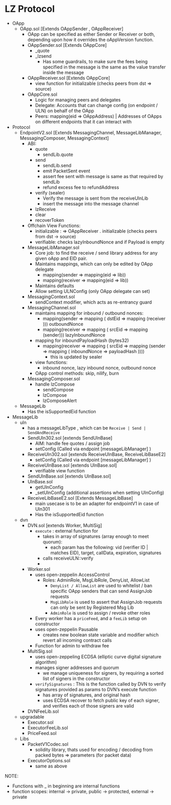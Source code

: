# LZ Protocol

- OApp
    - OApp.sol [Extends OAppSender , OAppReceiver]
        - OApp can be specified as either Sender or Receiver or both, depending upon how it overrides the oAppVersion function.
        - OAppSender.sol [Extends OAppCore]
            - \_quote
            - \_lzsend
                - Has some guardrails, to make sure the fees being specified in the message is the same as the value transfer inside the message
        - OAppReceiver.sol [Extends OAppCore]
            - view function for initializable (checks peers from dst ⇒ source)
        - OAppCore.sol
            - Logic for managing peers and delegates
            - Delegate: Accounts that can change config (on endpoint / ULN) on behalf of the OApp
            - Peers: mapping(eid => OAppAddress) | Addresses of OApps on different endpoints that it can interact with
- Protocol
    - EndpointV2.sol [Extends MessagingChannel, MessageLibManager, MessagingComposer, MessagingContext]
        - ABI:
            - quote
                - sendLib.quote
            - send
                - sendLib.send
                - emit PacketSent event
                - assert fee sent with message is same as that required by sendLib
                - refund excess fee to refundAddress
            - verify (sealer)
                - Verify the message is sent from the receiveUlnLib
                - insert the message into the message channel
            - lzReceive
            - clear
            - recoverToken
        - Offchain View Functions:
            - initializable : ⇒ OAppReceiver . initializable (checks peers from dst → source)
            - verifiable: checks lazyInboundNonce and if Payload is empty
        - MessageLibManager.sol
            - Core job: to find the receive / send library address for any given oApp and EID pair.
            - Maintains mappings, which can only be edited by OApp delegate
                - mapping(sender => mapping(eid => lib))
                - mapping(receiver => mapping(eid => lib))
            - Maintains defaults
            - Allow setting ULNConfig (only OApp delegate can set)
        - MessagingContext.sol
            - sendContext modifier, which acts as re-entrancy guard
        - MessagingChannel.sol
            - maintains mapping for inbound / outbound nonces:
                - mapping(sender ⇒ mapping ( dstEid ⇒ mapping (receiver ))) outboundNonce
                - mapping(receiver ⇒ mapping ( srcEid ⇒ mapping (sender))) lazyInboundNonce
            - mapping for inboundPayloadHash (bytes32)
                - mapping(receiver ⇒ mapping ( srcEid ⇒ mapping (sender ⇒ mapping ( inboundNonce ⇒ payloadHash ))))
                    - this is updated by sealer
            - view functions:
                - inbound nonce, lazy inbound nonce, outbound nonce
            - OApp control methods: skip, nilify, burn
        - MessagingComposer.sol
            - handle lzCompose
                - sendCompose
                - lzCompose
                - lzComposeAlert
    - MessageLib
        - Has the isSupportedEid function
- MessageLib
    - uln
        - has a messageLibType , which can be `Receive | Send | SendAndReceive`
        - SendUln302.sol [extends SendUlnBase]
            - AIM: handle fee quotes / assign job
            - setConfig (Called via endpoint [messageLibManager] )
        - ReceiveUln302.sol [extends ReceiveUlnBase, ReceiveLibBaseE2]
            - setConfig (Called via endpoint [messageLibManager] )
        - ReceiveUlnBase.sol [extends UlnBase.sol]
            - verifiable view function
        - SendUlnBase.sol [extends UlnBase.sol]
        - UlnBase.sol
            - getUlnConfig
            - \_setUlnConfig (additional assertions when setting UlnConfig)
        - ReceiveLibBaseE2.sol [Extends MessageLibBase]
            - main usecase is to be an adapter for endpointV1 in case of Uln301
            - Has the isSupportedEid function
    - dvn
        - DVN.sol [extends Worker, MultiSig]
            - `execute` : external function for
                - takes in array of signatures (array enough to meet quorum):
                    - each param has the following: vid (verifier ID | matches EID), target, callData, expiration, signatures
                - calls receiveULN::verify
                -
        - Worker.sol
            - uses open-zeppelin AccessControl
                - Roles: AdminRole, MsgLibRole, DenyList, AllowList
                    - `DenyList / AllowList` are used to whitelist / ban specific OApp senders that can send AssignJob requests
                    - `MsgLibRole` is used to assert that AssignJob requests can only be sent by Registered Msg Lib
                    - `AdminRole` is used to assign / revoke other roles
            - Every worker has a `priceFeed`, and a `feeLib` setup on constructor
            - uses open-zeppelin Pausable
                - creates new boolean state variable and modifier which revert all incoming contract calls
            - Function for admin to withdraw fee
        - MultiSig.sol
            - uses open-zeppeling ECDSA (elliptic curve digital signature algorithm)
            - manages signer addresses and quorum
                - we manage uniqueness for signers, by requiring a sorted list of signers in the constructor
            - `verifySignatures` : This is the function called by DVN to verify signatures provided as params to DVN’s execute function
                - has array of signatures, and original hash
                - uses ECDSA recover to fetch public key of each signer, and verifies each of those signers are valid
        - DVNFeeLib.sol
    - upgradable
        - Executor.sol
        - ExecutorFeeLib.sol
        - PriceFeed.sol
    - Libs
        - PacketV1Codec.sol
            - solidity library, thats used for encoding / decoding from packed bytes ⇒ parameters (for packet data)
        - ExecutorOptions.sol
            - same as above

NOTE:

- Functions with \_ in beginning are internal functions
- function scopes: internal → private, public → protected, external → private
